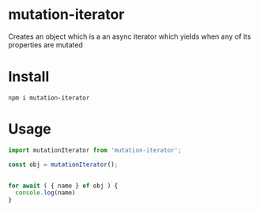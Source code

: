 # mutation-iterator

Creates an object which is a an async iterator which yields when any of its properties are mutated

# Install
```shell
npm i mutation-iterator
```

# Usage

```js
import mutationIterator from 'mutation-iterator';

const obj = mutationIterator();


for await ( { name } of obj ) {
  console.log(name)
}

```